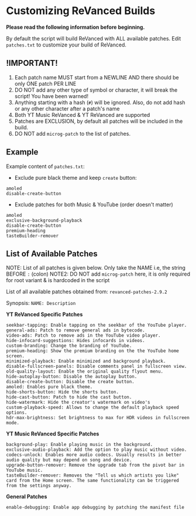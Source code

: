 # Customizing ReVanced Builds

**Please read the following information before beginning.**

By default the script will build ReVanced with ALL available patches. Edit `patches.txt` to customize your build of ReVanced.

## !IMPORTANT!
1. Each patch name MUST start from a NEWLINE AND there should be only ONE patch PER LINE
2. DO NOT add any other type of symbol or character, it will break the script! You have been warned!
3. Anything starting with a hash (`#`) will be ignored. Also, do not add hash or any other character after a patch's name
4. Both YT Music ReVanced & YT ReVanced are supported
5. Patches are EXCLUSION, by default all patches will be included in the build.
6. DO NOT add `microg-patch` to the list of patches.

## Example
Example content of `patches.txt`:

- Exclude pure black theme and keep `create` button:
```
amoled
disable-create-button
```

- Exclude patches for both Music & YouTube (order doesn't matter)
```
amoled
exclusive-background-playback
disable-create-button
premium-heading
tasteBuilder-remover
```

## List of Available Patches
NOTE: List of all patches is given below. Only take the NAME i.e, the string BEFORE `:` (colon)
NOTE2: DO NOT add `microg-patch` here, it is only required for root variant & is hardcoded in the script

List of all available patches obtained from: `revanced-patches-2.9.2`

Synopsis: `NAME: Description`

**YT ReVanced Specific Patches**
```
seekbar-tapping: Enable tapping on the seekbar of the YouTube player.
general-ads: Patch to remove general ads in bytecode.
video-ads: Patch to remove ads in the YouTube video player.
hide-infocard-suggestions: Hides infocards in videos.
custom-branding: Change the branding of YouTube.
premium-heading: Show the premium branding on the the YouTube home screen.
minimized-playback: Enable minimized and background playback.
disable-fullscreen-panels: Disable comments panel in fullscreen view.
old-quality-layout: Enable the original quality flyout menu.
hide-autoplay-button: Disable the autoplay button.
disable-create-button: Disable the create button.
amoled: Enables pure black theme.
hide-shorts-button: Hide the shorts button.
hide-cast-button: Patch to hide the cast button.
hide-watermark: Hide the creator's watermark on video's
custom-playback-speed: Allows to change the default playback speed options.
hdr-max-brightness: Set brightness to max for HDR videos in fullscreen mode.
```

**YT Music ReVanced Specific Patches**
```
background-play: Enable playing music in the background.
exclusive-audio-playback: Add the option to play music without video.
codecs-unlock: Enables more audio codecs. Usually results in better audio quality but may depend on song and device.
upgrade-button-remover: Remove the upgrade tab from the pivot bar in YouTube music.
tasteBuilder-remover: Removes the "Tell us which artists you like" card from the Home screen. The same functionality can be triggered from the settings anyway.
```

**General Patches**
```
enable-debugging: Enable app debugging by patching the manifest file
```